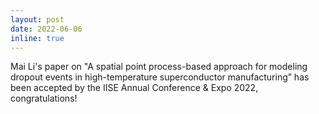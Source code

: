 ```yaml
---
layout: post
date: 2022-06-06 
inline: true
---
```


Mai Li's paper on "A spatial point process-based approach for modeling dropout events in high-temperature superconductor manufacturing” has been accepted by the IISE Annual Conference & Expo 2022, congratulations!
